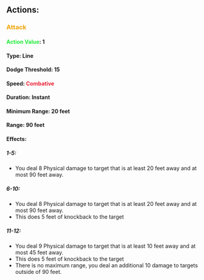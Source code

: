 ## Actions:
### <span style="font-weight:bold;color:rgb(240, 164, 0)">Attack</span>
#### <span style="font-weight:bold;color:rgb(33, 235, 60)">Action Value</span>: 1
#### Type: Line
#### Dodge Threshold: 15
#### Speed: <span style="font-weight:bold; color:rgb(235, 33, 53)">Combative</span>
#### Duration: Instant
#### Minimum Range: 20 feet
#### Range: 90 feet
#### Effects:
##### 1-5:
- You deal 8 Physical damage to target that is at least 20 feet away and at most 90 feet away.
##### 6-10:
- You deal 8 Physical damage to target that is at least 20 feet away and at most 90 feet away.
- This does 5 feet of knockback to the target
##### 11-12:
- You deal 9 Physical damage to target that is at least 10 feet away and at most 45 feet away.
- This does 5 feet of knockback to the target
- There is no maximum range, you deal an additional 10 damage to targets outside of 90 feet.
